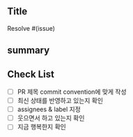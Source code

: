 ## Title
Resolve #(issue)

## summary

## Check List
- [ ] PR 제목 commit convention에 맞게 작성
- [ ] 최신 상태를 반영하고 있는지 확인
- [ ] assignees & label 지정 
- [ ] 웃으면서 하고 있는지 확인
- [ ] 지금 행복한지 확인
